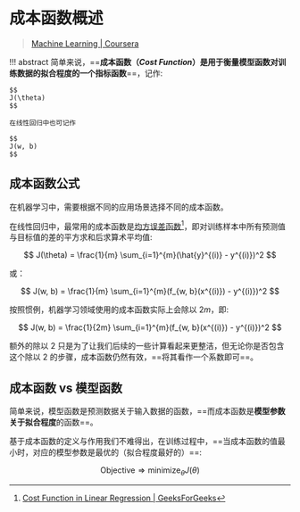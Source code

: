 # 成本函数概述

> [Machine Learning | Coursera](https://www.coursera.org/specializations/machine-learning-introduction)

!!! abstract
    简单来说，==**成本函数（*Cost Function*）**是用于衡量模型函数对训练数据的拟合程度的一个**指标函数**==，记作:

    $$
    J(\theta)
    $$

    在线性回归中也可记作

    $$
    J(w, b)
    $$

## 成本函数公式

在机器学习中，需要根据不同的应用场景选择不同的成本函数。

在线性回归中，最常用的成本函数是[均方误差函数](https://www.geeksforgeeks.org/maths/mean-squared-error/)[^1]，即对训练样本中所有预测值与目标值的差的平方求和后求算术平均值:

$$
J(\theta) = \frac{1}{m} \sum_{i=1}^{m}(\hat{y}^{(i)} - y^{(i)})^2
$$

或：

$$
J(w, b) = \frac{1}{m} \sum_{i=1}^{m}(f_{w, b}(x^{(i)}) - y^{(i)})^2
$$

按照惯例，机器学习领域使用的成本函数实际上会除以 $2m$，即:

$$
J(w, b) = \frac{1}{2m} \sum_{i=1}^{m}(f_{w, b}(x^{(i)}) - y^{(i)})^2
$$

额外的除以 $2$ 只是为了让我们后续的一些计算看起来更整洁，但无论你是否包含这个除以 $2$ 的步骤，成本函数仍然有效，==将其看作一个系数即可==。

## 成本函数 vs 模型函数

简单来说，模型函数是预测数据关于输入数据的函数，==而成本函数是**模型参数关于拟合程度**的函数==。

基于成本函数的定义与作用我们不难得出，在训练过程中，==当成本函数的值最小时，对应的模型参数是最优的（拟合程度最好的）==:

$$
\text{Objective} \Rightarrow \text{minimize}_{\theta} J(\theta)
$$


[^1]: [Cost Function in Linear Regression | GeeksForGeeks](https://www.geeksforgeeks.org/machine-learning/what-is-the-cost-function-in-linear-regression/)